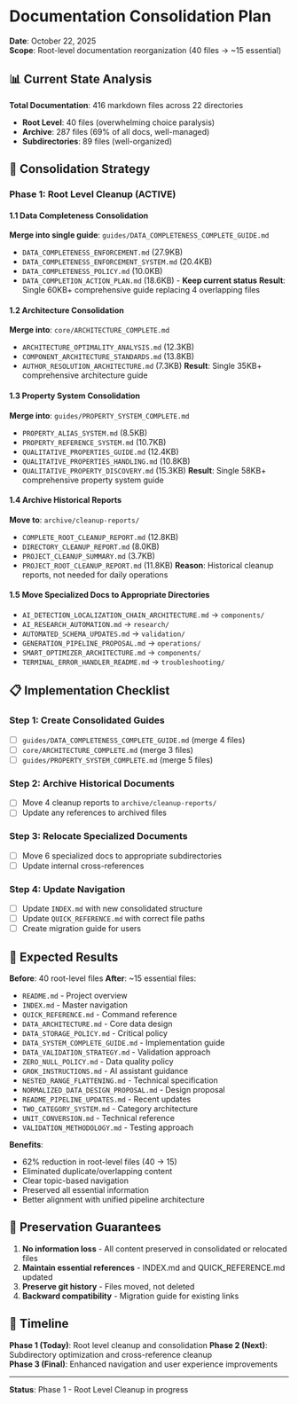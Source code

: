 # Documentation Consolidation Plan
**Date**: October 22, 2025  
**Scope**: Root-level documentation reorganization (40 files → ~15 essential)

## 📊 Current State Analysis

**Total Documentation**: 416 markdown files across 22 directories
- **Root Level**: 40 files (overwhelming choice paralysis)
- **Archive**: 287 files (69% of all docs, well-managed)
- **Subdirectories**: 89 files (well-organized)

## 🎯 Consolidation Strategy

### Phase 1: Root Level Cleanup (ACTIVE)

#### 1.1 Data Completeness Consolidation
**Merge into single guide**: `guides/DATA_COMPLETENESS_COMPLETE_GUIDE.md`
- `DATA_COMPLETENESS_ENFORCEMENT.md` (27.9KB)
- `DATA_COMPLETENESS_ENFORCEMENT_SYSTEM.md` (20.4KB) 
- `DATA_COMPLETENESS_POLICY.md` (10.0KB)
- `DATA_COMPLETION_ACTION_PLAN.md` (18.6KB) - **Keep current status**
**Result**: Single 60KB+ comprehensive guide replacing 4 overlapping files

#### 1.2 Architecture Consolidation  
**Merge into**: `core/ARCHITECTURE_COMPLETE.md`
- `ARCHITECTURE_OPTIMALITY_ANALYSIS.md` (12.3KB)
- `COMPONENT_ARCHITECTURE_STANDARDS.md` (13.8KB)
- `AUTHOR_RESOLUTION_ARCHITECTURE.md` (7.3KB)
**Result**: Single 35KB+ comprehensive architecture guide

#### 1.3 Property System Consolidation
**Merge into**: `guides/PROPERTY_SYSTEM_COMPLETE.md`
- `PROPERTY_ALIAS_SYSTEM.md` (8.5KB)
- `PROPERTY_REFERENCE_SYSTEM.md` (10.7KB)
- `QUALITATIVE_PROPERTIES_GUIDE.md` (12.4KB)
- `QUALITATIVE_PROPERTIES_HANDLING.md` (10.8KB)
- `QUALITATIVE_PROPERTY_DISCOVERY.md` (15.3KB)
**Result**: Single 58KB+ comprehensive property system guide

#### 1.4 Archive Historical Reports
**Move to**: `archive/cleanup-reports/`
- `COMPLETE_ROOT_CLEANUP_REPORT.md` (12.8KB)
- `DIRECTORY_CLEANUP_REPORT.md` (8.0KB)
- `PROJECT_CLEANUP_SUMMARY.md` (3.7KB)
- `PROJECT_ROOT_CLEANUP_REPORT.md` (11.8KB)
**Reason**: Historical cleanup reports, not needed for daily operations

#### 1.5 Move Specialized Docs to Appropriate Directories
- `AI_DETECTION_LOCALIZATION_CHAIN_ARCHITECTURE.md` → `components/`
- `AI_RESEARCH_AUTOMATION.md` → `research/`
- `AUTOMATED_SCHEMA_UPDATES.md` → `validation/`
- `GENERATION_PIPELINE_PROPOSAL.md` → `operations/`
- `SMART_OPTIMIZER_ARCHITECTURE.md` → `components/`
- `TERMINAL_ERROR_HANDLER_README.md` → `troubleshooting/`

## 📋 Implementation Checklist

### Step 1: Create Consolidated Guides
- [ ] `guides/DATA_COMPLETENESS_COMPLETE_GUIDE.md` (merge 4 files)
- [ ] `core/ARCHITECTURE_COMPLETE.md` (merge 3 files)
- [ ] `guides/PROPERTY_SYSTEM_COMPLETE.md` (merge 5 files)

### Step 2: Archive Historical Documents
- [ ] Move 4 cleanup reports to `archive/cleanup-reports/`
- [ ] Update any references to archived files

### Step 3: Relocate Specialized Documents  
- [ ] Move 6 specialized docs to appropriate subdirectories
- [ ] Update internal cross-references

### Step 4: Update Navigation
- [ ] Update `INDEX.md` with new consolidated structure
- [ ] Update `QUICK_REFERENCE.md` with correct file paths
- [ ] Create migration guide for users

## 🎯 Expected Results

**Before**: 40 root-level files
**After**: ~15 essential files:
- `README.md` - Project overview
- `INDEX.md` - Master navigation
- `QUICK_REFERENCE.md` - Command reference  
- `DATA_ARCHITECTURE.md` - Core data design
- `DATA_STORAGE_POLICY.md` - Critical policy
- `DATA_SYSTEM_COMPLETE_GUIDE.md` - Implementation guide
- `DATA_VALIDATION_STRATEGY.md` - Validation approach
- `ZERO_NULL_POLICY.md` - Data quality policy
- `GROK_INSTRUCTIONS.md` - AI assistant guidance
- `NESTED_RANGE_FLATTENING.md` - Technical specification
- `NORMALIZED_DATA_DESIGN_PROPOSAL.md` - Design proposal
- `README_PIPELINE_UPDATES.md` - Recent updates
- `TWO_CATEGORY_SYSTEM.md` - Category architecture
- `UNIT_CONVERSION.md` - Technical reference
- `VALIDATION_METHODOLOGY.md` - Testing approach

**Benefits**:
- 62% reduction in root-level files (40 → 15)
- Eliminated duplicate/overlapping content
- Clear topic-based navigation
- Preserved all essential information
- Better alignment with unified pipeline architecture

## 🚨 Preservation Guarantees

1. **No information loss** - All content preserved in consolidated or relocated files
2. **Maintain essential references** - INDEX.md and QUICK_REFERENCE.md updated
3. **Preserve git history** - Files moved, not deleted
4. **Backward compatibility** - Migration guide for existing links

## 📅 Timeline

**Phase 1 (Today)**: Root level cleanup and consolidation
**Phase 2 (Next)**: Subdirectory optimization and cross-reference cleanup  
**Phase 3 (Final)**: Enhanced navigation and user experience improvements

---
**Status**: Phase 1 - Root Level Cleanup in progress